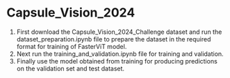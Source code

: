 # Capsule_Vision_2024

1) First download the Capsule_Vision_2024_Challenge dataset and run the dataset_preparation.ipynb file to prepare the dataset in the required format for training of FasterViT model.
2) Next run the training_and_validation.ipynb file for training and validation.
3) Finally use the model obtained from training for producing predictions on the validation set and test dataset.
